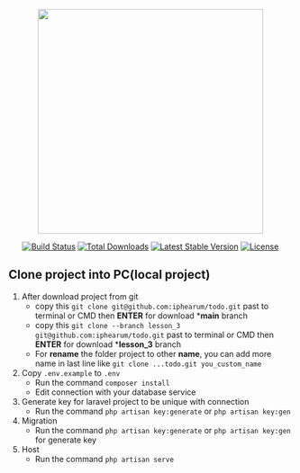 <p align="center"><a href="https://laravel.com" target="_blank"><img src="https://raw.githubusercontent.com/laravel/art/master/logo-lockup/5%20SVG/2%20CMYK/1%20Full%20Color/laravel-logolockup-cmyk-red.svg" width="400"></a></p>

<p align="center">
<a href="https://travis-ci.org/laravel/framework"><img src="https://travis-ci.org/laravel/framework.svg" alt="Build Status"></a>
<a href="https://packagist.org/packages/laravel/framework"><img src="https://img.shields.io/packagist/dt/laravel/framework" alt="Total Downloads"></a>
<a href="https://packagist.org/packages/laravel/framework"><img src="https://img.shields.io/packagist/v/laravel/framework" alt="Latest Stable Version"></a>
<a href="https://packagist.org/packages/laravel/framework"><img src="https://img.shields.io/packagist/l/laravel/framework" alt="License"></a>
</p>

## Clone project into PC(local project) 
1. After download project from git
    - copy this ``git clone git@github.com:iphearum/todo.git`` past to terminal or CMD then **ENTER** for download ***main** branch
    - copy this ``git clone --branch lesson_3 git@github.com:iphearum/todo.git`` past to terminal or CMD then **ENTER** for download ***lesson_3** branch
    - For **rename** the folder project to other **name**, you can add more name in last line like ``git clone ...todo.git you_custom_name``
3. Copy ``.env.example`` to ``.env``
    - Run the command ``composer install``
    - Edit connection with your database service
5. Generate key for laravel project to be unique with connection
    - Run the command ``php artisan key:generate`` or ``php artisan key:gen``
7. Migration
    - Run the command ``php artisan key:generate`` or ``php artisan key:gen`` for generate key
9. Host
    - Run the command ``php artisan serve``
